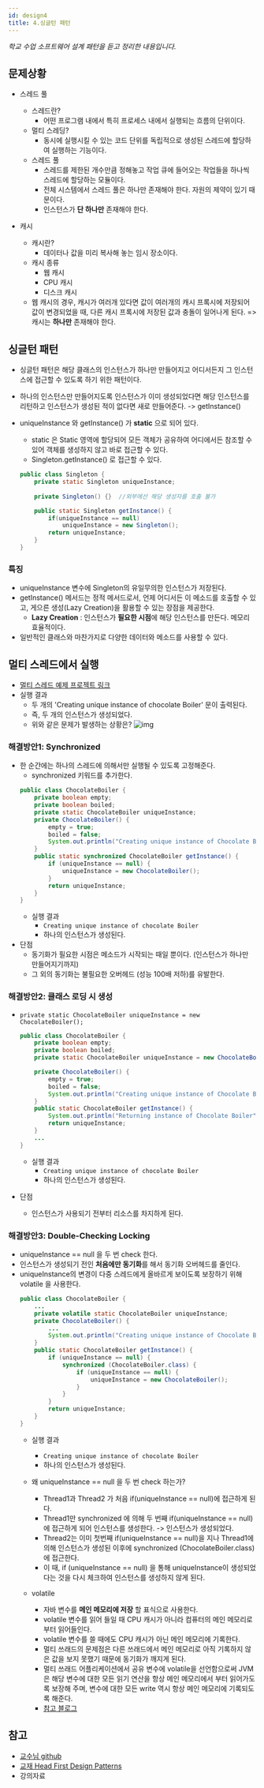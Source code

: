 ```yaml
---
id: design4
title: 4.싱글턴 패턴
---
```

_학교 수업 소프트웨어 설계 패턴을 듣고 정리한 내용입니다._

## 문제상황
- 스레드 풀
    - 스레드란?
        - 어떤 프로그램 내에서 특히 프로세스 내에서 실행되는 흐름의 단위이다.
    - 멀티 스레딩?
        - 동시에 실행시킬 수 있는 코드 단위를 독립적으로 생성된 스레드에 할당하여 실행하는 기능이다.
    - 스레드 풀
        - 스레드를 제한된 개수만큼 정해놓고 작업 큐에 들어오는 작업들을 하나씩 스레드에 할당하는 모듈이다.
        - 전체 시스템에서 스레드 풀은 하나만 존재해야 한다. 자원의 제약이 있기 때문이다.
        - 인스턴스가 **단 하나만** 존재해야 한다.

- 캐시
    - 캐시란?
        - 데이터나 값을 미리 복사해 놓는 임시 장소이다.
    - 캐시 종류
        - 웹 캐시
        - CPU 캐시
        - 디스크 캐시
    - 웹 캐시의 경우, 캐시가 여러개 있다면 값이 여러개의 캐시 프록시에 저장되어 값이 변경되었을 때, 다른 캐시 프록시에 저장된 값과 충돌이 일어나게 된다. => 캐시는 **하나만** 존재해야 한다.


## 싱글턴 패턴
- 싱글턴 패턴은 해당 클래스의 인스턴스가 하나만 만들어지고 어디서든지 그 인스턴스에 접근할 수 있도록 하기 위한 패턴이다.
- 하나의 인스턴스만 만들어지도록 인스턴스가 이미 생성되었다면 해당 인스턴스를 리턴하고 인스턴스가 생성된 적이 없다면 새로 만들어준다. -> getInstance()
- uniqueInstance 와 getInstance() 가 **static** 으로 되어 있다. 
    - static 은 Static 영역에 할당되어 모든 객체가 공유하여 어디에서든 참조할 수 있어 객체를 생성하지 않고 바로 접근할 수 있다.
    - Singleton.getInstance() 로 접근할 수 있다.

    ```java
    public class Singleton {
        private static Singleton uniqueInstance;
        
        private Singleton() {}  //외부에선 해당 생성자를 호출 불가

        public static Singleton getInstance() {
            if(uniqueInstance == null)
                uniqueInstance = new Singleton();
            return uniqueInstance;
        }
    }
    ```
### 특징
- uniqueInstance 변수에 Singleton의 유일무의한 인스턴스가 저장된다.
- getInstance() 메서드는 정적 메서드로서, 언제 어디서든 이 메소드를 호출할 수 있고, 게으른 생성(Lazy Creation)을 활용할 수 있는 장점을 제공한다.
    - **Lazy Creation** : 인스턴스가 **필요한 시점**에 해당 인스턴스를 만든다. 메모리 효율적이다.
- 일반적인 클래스와 마찬가지로 다양한 데이터와 메소드를 사용할 수 있다.

## 멀티 스레드에서 실행
- [멀티 스레드 예제 프로젝트 링크](https://github.com/kwanulee/DesignPattern/tree/master/singleton/chocolate)
- 실행 결과
    - 두 개의 'Creating unique instance of chocolate Boiler' 문이 출력된다.
    - 즉, 두 개의 인스턴스가 생성되었다.
    - 위와 같은 문제가 발생하는 상황은?
        ![img](./img/17.JPG)

### 해결방안1: Synchronized
- 한 순간에는 하나의 스레드에 의해서만 실행될 수 있도록 고정해준다.
    - synchronized 키워드를 추가한다.
    ```java
    public class ChocolateBoiler {
        private boolean empty;
        private boolean boiled;
        private static ChocolateBoiler uniqueInstance;
        private ChocolateBoiler() {
            empty = true;
            boiled = false;
            System.out.println("Creating unique instance of Chocolate Boiler");
        }
        public static synchronized ChocolateBoiler getInstance() {
            if (uniqueInstance == null) {
                uniqueInstance = new ChocolateBoiler();
            }
            return uniqueInstance;
        }
    } 
    ```
    - 실행 결과
        - `Creating unique instance of chocolate Boiler`
        - 하나의 인스턴스가 생성된다.
- 단점
    - 동기화가 필요한 시점은 메소드가 시작되는 때일 뿐이다. (인스턴스가 하나만 만들어지기까지)
    - 그 외의 동기화는 불필요한 오버헤드 (성능 100배 저하)를 유발한다.

### 해결방안2: 클래스 로딩 시 생성
- `private static ChocolateBoiler uniqueInstance = new ChocolateBoiler();`

    ```java
    public class ChocolateBoiler {
        private boolean empty;
        private boolean boiled;
        private static ChocolateBoiler uniqueInstance = new ChocolateBoiler();

        private ChocolateBoiler() {
            empty = true;
            boiled = false;
            System.out.println("Creating unique instance of Chocolate Boiler");
        }
        public static ChocolateBoiler getInstance() {
            System.out.println("Returning instance of Chocolate Boiler");
            return uniqueInstance;
        }
        ...
    }
    ```
    - 실행 결과
        - `Creating unique instance of chocolate Boiler`
        - 하나의 인스턴스가 생성된다.

- 단점
    - 인스턴스가 사용되기 전부터 리소스를 차지하게 된다.

### 해결방안3: Double-Checking Locking
- uniqueInstance == null 을 두 번 check 한다.
- 인스턴스가 생성되기 전인 **처음에만 동기화**를 해서 동기화 오버헤드를 줄인다.
- uniqueInstance의 변경이 다중 스레드에게 올바르게 보이도록 보장하기 위해 volatile 을 사용한다.
    ```java
    public class ChocolateBoiler {
        ...
        private volatile static ChocolateBoiler uniqueInstance;
        private ChocolateBoiler() {
            ...
            System.out.println("Creating unique instance of Chocolate Boiler");
        }
        public static ChocolateBoiler getInstance() {
            if (uniqueInstance == null) {
                synchronized (ChocolateBoiler.class) {
                    if (uniqueInstance == null) {
                        uniqueInstance = new ChocolateBoiler();
                    }
                }
            }
            return uniqueInstance;
        }
    }
    ```
    - 실행 결과
        - `Creating unique instance of chocolate Boiler`
        - 하나의 인스턴스가 생성된다.

    - 왜 uniqueInstance == null 을 두 번 check 하는가?
        - Thread1과 Thread2 가 처음 if(uniqueInstance == null)에 접근하게 된다. 
        - Thread1만 synchronized 에 의해 두 번째 if(uniqueInstance == null)에 접근하게 되어 인스턴스를 생성한다. -> 인스턴스가 생성되었다.
        - Thread2는 이미 첫번째 if(uniqueInstance == null)을 지나 Thread1에 의해 인스턴스가 생성된 이후에 synchronized (ChocolateBoiler.class) 에 접근한다.
        - 이 때, if (uniqueInstance == null) 을 통해 uniqueInstance이 생성되었다는 것을 다시 체크하여 인스턴스를 생성하지 않게 된다.

    - volatile
        - 자바 변수를 **메인 메모리에 저장** 할 표식으로 사용한다.
        - volatile 변수를 읽어 들일 때 CPU 캐시가 아니라 컴퓨터의 메인 메모리로 부터 읽어들인다.
        - volatile 변수를 쓸 때에도 CPU 캐시가 아닌 메인 메모리에 기록한다.
        - 멀티 쓰래드의 문제점은 다른 쓰래드에서 메인 메모리로 아직 기록하지 않은 값을 보지 못했기 때문에 동기화가 깨지게 된다.
        - 멀티 쓰래드 어플리케이션에서 공유 변수에 volatile을 선언함으로써 JVM은 해당 변수에 대한 모든 읽기 연산을 항상 메인 메모리에서 부터 읽어가도록 보장해 주며, 변수에 대한 모든 write 역시 항상 메인 메모리에 기록되도록 해준다.
        - [참고 블로그](http://thswave.github.io/java/2015/03/08/java-volatile.html)



## 참고
- [교수님 github](https://github.com/kwanulee/DesignPattern)
- [교재 Head First Design Patterns](https://www.aladin.co.kr/shop/wproduct.aspx?ItemId=582754)
- 강의자료